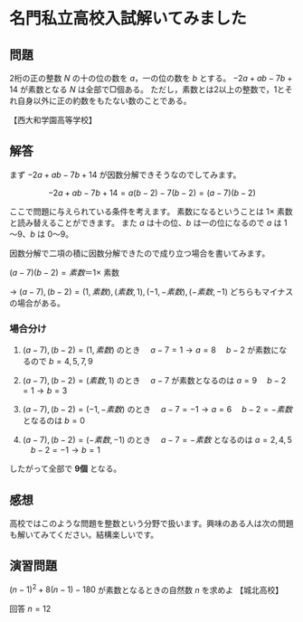 # 名門私立高校入試解いてみました

## 問題

2桁の正の整数 $N$ の十の位の数を $a$，一の位の数を $b$ とする。
$-2a + ab - 7b + 14$ が素数となる $N$ は全部で□個ある。
ただし，素数とは2以上の整数で，1とそれ自身以外に正の約数をもたない数のことである。

【西大和学園高等学校】

## 解答

まず $-2a + ab - 7b + 14$ が因数分解できそうなのでしてみます。

$$
-2a + ab - 7b + 14 = a(b-2) - 7(b-2) = (a-7)(b-2)
$$

ここで問題に与えられている条件を考えます。
素数になるということは $1 \times$ 素数と読み替えることができます。
また $a$ は十の位、$b$ は一の位になるので $a$ は $1～9$、$b$ は $0～9$。

因数分解で二項の積に因数分解できたので成り立つ場合を書いてみます。

$(a-7)(b-2)=素数＝1 \times$ 素数

→ $(a-7), (b-2) = (1, 素数), (素数, 1), (-1, -素数), (-素数, -1)$
どちらもマイナスの場合がある。

### 場合分け

1. $(a-7), (b-2) = (1, 素数)$ のとき
    $a-7=1 \rightarrow a=8$
    $b-2$ が素数になるので $b=4,5,7,9$

2. $(a-7), (b-2) = (素数, 1)$ のとき
    $a-7$ が素数となるのは $a=9$
    $b-2=1 \rightarrow b=3$

3. $(a-7), (b-2) = (-1, -素数)$ のとき
    $a-7=-1 \rightarrow a=6$
    $b-2=-素数$ となるのは $b=0$

4. $(a-7), (b-2) = (-素数, -1)$ のとき
    $a-7=-素数$ となるのは $a=2,4,5$
    $b-2=-1 \rightarrow b=1$

したがって全部で **9個** となる。

## 感想

高校ではこのような問題を整数という分野で扱います。興味のある人は次の問題も解いてみてください。結構楽しいです。

## 演習問題

$(n-1)^2 + 8(n-1) - 180$ が素数となるときの自然数 $n$ を求めよ
【城北高校】

回答
$n=12$
